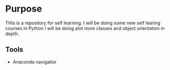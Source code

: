 # Purpose

THis is a repository for self learning. I will be doing some new self learing courses in Python I will be doing alot more classes and object orientation in depth.

## Tools

- Anaconda navigatior
